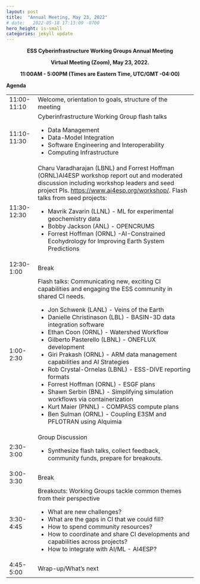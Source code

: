 ```yaml
---
layout: post
title:  "Annual Meeting, May 23, 2022"
# date:   2022-05-18 17:13:09 -0700
hero_height: is-small
categories: jekyll update
---
```


<p style="text-align: center;"><strong>ESS Cyberinfrastructure Working Groups Annual Meeting</strong></p>

<p style="text-align: center;"><strong>Virtual Meeting (Zoom), </strong><strong>May 23, 2022.</strong></p>
<p style="text-align: center;"><strong>11:00AM - 5:00PM (Times are Eastern Time, UTC/GMT -04:00)</strong></p>
<p><strong>Agenda</strong></p>
<div>
<table>
<tbody>
<tr>
<td>11:00-11:10</td>
<td>Welcome, orientation to goals, structure of the meeting</td>
</tr>
<tr>
<td>11:10-11:30</td>
<td>Cyberinfrastructure Working Group flash talks
<ul>
<li>Data Management</li>
<li>Data-Model Integration</li>
<li>Software Engineering and Interoperability</li>
<li>Computing Infrastructure</li>
</ul>
</td>
</tr>
<tr>
<td>11:30-12:30</td>
<td>Charu Varadharajan (LBNL) and Forrest Hoffman (ORNL)AI4ESP workshop report out and moderated discussion including workshop leaders and seed project PIs. <a href="https://www.ai4esp.org/workshop/" target="_blank" rel="noopener">https://www.ai4esp.org/workshop/</a>. Flash talks from seed projects:&nbsp;
<ul>
<li>Mavrik Zavarin (LLNL) - ML for experimental geochemistry data</li>
<li>Bobby Jackson (ANL) - OPENCRUMS</li>
<li>Forrest Hoffman (ORNL) -AI-Constrained Ecohydrology for Improving Earth System Predictions</li>
</ul>
</td>
</tr>
<tr>
<td>12:30-1:00</td>
<td>Break</td>
</tr>
<tr>
<td>1:00-2:30</td>
<td>Flash talks: Communicating new, exciting CI capabilities and engaging the ESS community in shared CI needs.
<ul>
<li>Jon Schwenk (LANL) - Veins of the Earth</li>
<li>Danielle Christinason (LBL) - BASIN-3D data integration software</li>
<li>Ethan Coon (ORNL) - Watershed Workflow</li>
<li>Gilberto Pasterello (LBNL) - ONEFLUX development</li>
<li>Giri Prakash (ORNL) - ARM data management capabilities and AI Strategies</li>
<li>Rob Crystal-Ornelas (LBNL) - ESS-DIVE reporting formats</li>
<li>Forrest Hoffman (ORNL) - ESGF plans</li>
<li>Shawn Serbin (BNL) - Simplifying simulation workflows via containerization&nbsp;</li>
<li>Kurt Maier (PNNL) - COMPASS compute plans</li>
<li>Ben Sulman (ORNL) - Coupling E3SM and PFLOTRAN using Alquimia</li>
</ul>
</td>
</tr>
<tr>
<td>2:30-3:00</td>
<td>Group Discussion
<ul>
<li>Synthesize flash talks, collect feedback, community funds, prepare for breakouts.</li>
</ul>
</td>
</tr>
<tr>
<td>3:00-3:30</td>
<td>Break</td>
</tr>
<tr>
<td>3:30-4:45</td>
<td>Breakouts: Working Groups tackle common themes from their perspective&nbsp;
<ul>
<li>What are new challenges?</li>
<li>What are the gaps in CI that we could fill?</li>
<li>How to spend community resources?</li>
<li>How to coordinate and share CI developments and capabilities across projects?</li>
<li>How to integrate with AI/ML - AI4ESP?</li>
</ul>
</td>
</tr>
<tr>
<td>4:45-5:00</td>
<td>Wrap-up/What&rsquo;s next</td>
</tr>
</tbody>
</table>
</div>
<p>&nbsp;&nbsp;&nbsp;&nbsp;&nbsp;</p>





